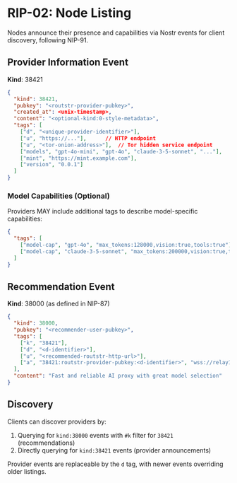 # RIP-02: Node Listing

Nodes announce their presence and capabilities via Nostr events for client discovery, following NIP-91.

## Provider Information Event

**Kind**: 38421

```json
{
  "kind": 38421,
  "pubkey": "<routstr-provider-pubkey>",
  "created_at": <unix-timestamp>,
  "content": "<optional-kind:0-style-metadata>",
  "tags": [
    ["d", "<unique-provider-identifier>"],
    ["u", "https://..."],      // HTTP endpoint
    ["u", "<tor-onion-address>"],  // Tor hidden service endpoint
    ["models", "gpt-4o-mini", "gpt-4o", "claude-3-5-sonnet", "..."],
    ["mint", "https://mint.example.com"],
    ["version", "0.0.1"]
  ]
}
```

### Model Capabilities (Optional)

Providers MAY include additional tags to describe model-specific capabilities:

```json
{
  "tags": [
    ["model-cap", "gpt-4o", "max_tokens:128000,vision:true,tools:true"],
    ["model-cap", "claude-3-5-sonnet", "max_tokens:200000,vision:true,tools:true"]
  ]
}
```

## Recommendation Event

**Kind**: 38000 (as defined in NIP-87)

```json
{
  "kind": 38000,
  "pubkey": "<recommender-user-pubkey>",
  "tags": [
    ["k", "38421"],
    ["d", "<d-identifier>"],
    ["u", "<recommended-routstr-http-url>"],
    ["a", "38421:routstr-provider-pubkey:<d-identifier>", "wss://relay1"]
  ],
  "content": "Fast and reliable AI proxy with great model selection"
}
```

## Discovery

Clients can discover providers by:

1. Querying for `kind:38000` events with `#k` filter for `38421` (recommendations)
2. Directly querying for `kind:38421` events (provider announcements)

Provider events are replaceable by the `d` tag, with newer events overriding older listings.
